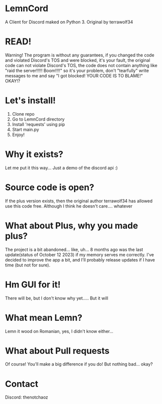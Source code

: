 # LemnCord
A Client for Discord maked on Python 3. Original by terrawolf34
# READ!
Warning! The program is without any guarantees, if you changed the code and violated Discord's TOS and were blocked, it's your fault, the original code can not violate Discord's TOS, the code does not contain anything like "raid the server!!!!! Boom!!!!" so it's your problem, don't "tearfully" write messages to me and say "I got blocked! YOUR CODE IS TO BLAME!" OKAY!?

# Let's install!
1. Clone repo
2. Go to LemnCord directory
3. Install 'requests' using pip
4. Start main.py
5. Enjoy!
# Why it exists?
Let me put it this way... Just a demo of the discord api :)
# Source code is open?
If the plus version exists, then the original author terrawolf34 has allowed use this code free. Although I think he doesn't care.... whatever
# What about Plus, why you made plus?
The project is a bit abandoned... like, uh... 8 months ago was the last update(status of October 12 2023) if my memory serves me correctly. I've decided to improve the app a bit, and I'll probably release updates if I have time (but not for sure).
# Hm GUI for it!
There will be, but I don't know why yet..... But it will
# What mean Lemn?
Lemn it wood on Romanian, yes, I didn't know either...
# What about Pull requests
Of course! You'll make a big difference if you do! But nothing bad... okay?
# Contact
Discord: thenotchaoz
